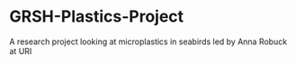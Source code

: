 # GRSH-Plastics-Project
A research project looking at microplastics in seabirds led by Anna Robuck at URI
